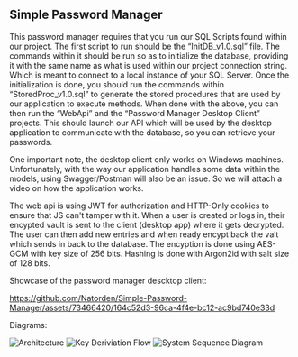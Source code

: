 ## Simple Password Manager

This password manager requires that you run our SQL Scripts found within our project. The first script to run should be the “InitDB_v1.0.sql” file. The commands within it should be run so as to initialize the database, providing it with the same name as what is used within our project connection string. Which is meant to connect to a local instance of your SQL Server. Once the initialization is done, you should run the commands within “StoredProc_v1.0.sql” to generate the stored procedures that are used by our application to execute methods.
When done with the above, you can then run the “WebApi” and the “Password Manager Desktop Client” projects. This should launch our API which will be used by the desktop application to communicate with the database, so you can retrieve your passwords. 

One important note, the desktop client only works on Windows machines. Unfortunately, with the way our application handles some data within the models, using Swagger/Postman will also be an issue. So we will attach a video on how the application works.

The web api is using JWT for authorization and HTTP-Only cookies to ensure that JS can't tamper with it. When a user is created or logs in, their encypted vault is sent to the client (desktop app) where it gets decrypted. The user can then add new entries and when ready encypt back the valt which sends in back to the database. The encyption is done using AES-GCM with key size of 256 bits. Hashing is done with Argon2id with salt size of 128 bits.

Showcase of the password manager descktop client:

https://github.com/Natorden/Simple-Password-Manager/assets/73466420/164c52d3-96ca-4f4e-bc12-ac9bd740e33d

Diagrams:

![Architecture](https://github.com/Natorden/Simple-Password-Manager/assets/40688355/622255f9-2eaf-4401-ae3f-6b57096fb3c1)
![Key Deriviation Flow](https://github.com/Natorden/Simple-Password-Manager/assets/40688355/84035dc0-e76d-487e-b871-3523c259adcf)
![System Sequence Diagram](https://github.com/Natorden/Simple-Password-Manager/assets/40688355/653df35f-e706-461b-bad9-79b0221d7789)
